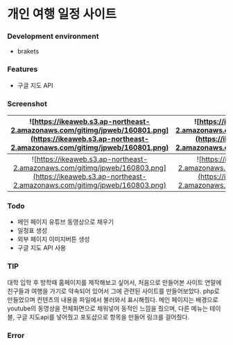 # 개인 여행 일정 사이트
### Development environment
- brakets

### Features
- 구글 지도 API

### Screenshot
| ![https://ikeaweb.s3.ap-northeast-2.amazonaws.com/gitimg/jpweb/160801.png](https://ikeaweb.s3.ap-northeast-2.amazonaws.com/gitimg/jpweb/160801.png) | ![https://ikeaweb.s3.ap-northeast-2.amazonaws.com/gitimg/jpweb/160802.png](https://ikeaweb.s3.ap-northeast-2.amazonaws.com/gitimg/jpweb/160802.png) |
|:---:|:---:|
| ![https://ikeaweb.s3.ap-northeast-2.amazonaws.com/gitimg/jpweb/160803.png](https://ikeaweb.s3.ap-northeast-2.amazonaws.com/gitimg/jpweb/160803.png) | ![https://ikeaweb.s3.ap-northeast-2.amazonaws.com/gitimg/jpweb/160804.png](https://ikeaweb.s3.ap-northeast-2.amazonaws.com/gitimg/jpweb/160804.png) |

### Todo
- 메인 페이지 유튜브 동영상으로 채우기
- 일정표 생성
- 외부 페이지 이미지버튼 생성
- 구글 지도 API 사용

### TIP
대학 입학 후 방학때 홈페이지를 제작해보고 싶어서, 처음으로 만들어본 사이트
연말에 친구들과 여행을 가기로 약속되어 있어서 그에 관련된 사이트를 만들어보았다.
php로 만들었으며 컨텐츠의 내용을 파일에서 불러와서 표시해줬다.
메인 페이지는 배경으로 youtube의 동영상을 전체화면으로 채워넣어 동적인 느낌을 줬으며,
다른 메뉴는 테이블, 구글 지도api를 넣어줬고
포토샵으로 항목을 만들어 링크를 걸어줬다.

### Error







